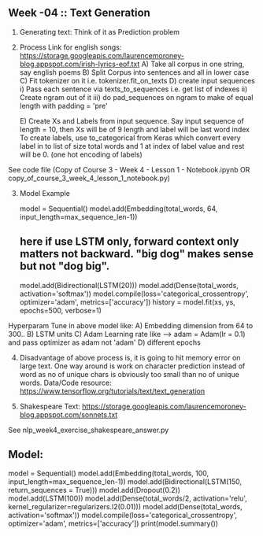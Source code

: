 Week -04 :: Text Generation
-----------------------------

1) Generating text: Think of it as Prediction problem

2) Process
	Link for english songs: https://storage.googleapis.com/laurencemoroney-blog.appspot.com/irish-lyrics-eof.txt
	A) Take all corpus in one string, say english poems
	B) Split Corpus into sentences and all in lower case
	C) Fit tokenizer on it i.e. tokenizer.fit_on_texts
	D) create input sequences
		i) Pass each sentence via texts_to_sequences i.e. get list of indexes 
		ii) Create ngram out of it
		iii) do pad_sequences on ngram to make of equal length with padding = 'pre'

	E) Create Xs and Labels from input sequence. Say input sequence of length = 10,
	then Xs will be of 9 length and label will be last word index
	To create labels, use to_categorical from Keras which convert every label in to list of size total words and 1 at index of label value and rest will be 0. (one hot encoding of labels)

See code file (Copy of Course 3 - Week 4 - Lesson 1 - Notebook.ipynb OR copy_of_course_3_week_4_lesson_1_notebook.py)

3) Model Example

	model = Sequential()
	model.add(Embedding(total_words, 64, input_length=max_sequence_len-1))
	## here if use LSTM only, forward context only matters not backward. "big dog" makes sense but not "dog big".  
	model.add(Bidirectional(LSTM(20)))
	model.add(Dense(total_words, activation='softmax'))
	model.compile(loss='categorical_crossentropy', optimizer='adam', metrics=['accuracy'])
	history = model.fit(xs, ys, epochs=500, verbose=1)

Hyperparam Tune in above model like:
	A) Embedding dimension from 64 to 300..
	B) LSTM units
	C) Adam Learning rate like --> adam = Adam(lr = 0.1) and pass optimizer as adam not 'adam'
	D) different epochs

4) Disadvantage of above process is, it is going to hit memory error on large text. One way around is work on character prediction instead of word as no of unique chars is obviously too small than no of unique words. Data/Code resource: https://www.tensorflow.org/tutorials/text/text_generation 

5) Shakespeare Text: https://storage.googleapis.com/laurencemoroney-blog.appspot.com/sonnets.txt

See nlp_week4_exercise_shakespeare_answer.py

Model:
--------------

model = Sequential()
model.add(Embedding(total_words, 100, input_length=max_sequence_len-1))
model.add(Bidirectional(LSTM(150, return_sequences = True)))
model.add(Dropout(0.2))
model.add(LSTM(100))
model.add(Dense(total_words/2, activation='relu', kernel_regularizer=regularizers.l2(0.01)))
model.add(Dense(total_words, activation='softmax'))
model.compile(loss='categorical_crossentropy', optimizer='adam', metrics=['accuracy'])
print(model.summary())